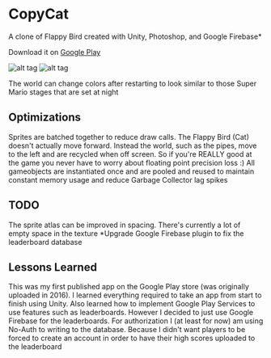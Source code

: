 # CopyCat
A clone of Flappy Bird created with Unity, Photoshop, and Google Firebase*

Download it on [Google Play](https://play.google.com/store/apps/details?id=com.SunsetWorkshop.CopyCat)

![alt tag](https://i.imgur.com/er6xFbZm.png) ![alt tag](https://i.imgur.com/u15oyO1m.png)

The world can change colors after restarting to look similar to those Super Mario stages that are set at night

## Optimizations

Sprites are batched together to reduce draw calls. The Flappy Bird (Cat) doesn't actually move forward. Instead the world, such as the pipes, move to the left and are recycled when off screen. So if you're REALLY good at the game you never have to worry about floating point precision loss :)
All gameobjects are instantiated once and are pooled and reused to maintain constant memory usage and reduce Garbage Collector lag spikes

## TODO

The sprite atlas can be improved in spacing. There's currently a lot of empty space in the texture
*Upgrade Google Firebase plugin to fix the leaderboard database

## Lessons Learned

This was my first published app on the Google Play store (was originally uploaded in 2016). I learned everything required to take an app from start to finish using Unity. Also learned how to implement Google Play Services to use features such as leaderboards. However I decided to just use Google Firebase for the leaderboards. For authorization I (at least for now) am using No-Auth to writing to the database. Because I didn't want players to be forced to create an account in order to have their high scores uploaded to the leaderboard
